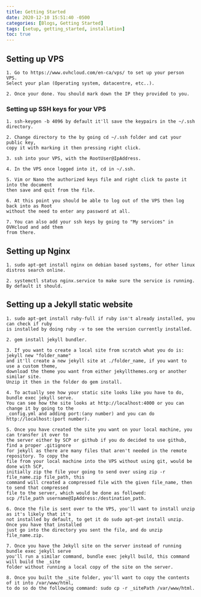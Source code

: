```yaml
---
title: Getting Started
date: 2020-12-10 15:51:40 -0500
categories: [Blogs, Getting Started]
tags: [setup, getting_started, installation]
toc: true
---
```


## Setting up VPS

	1. Go to https://www.ovhcloud.com/en-ca/vps/ to set up your person VPS. 
	Select your plan (Operating system, datacentre, etc..).

	2. Once your done. You should mark down the IP they provided to you.


### Setting up SSH keys for your VPS

	1. ssh-keygen -b 4096 by default it'll save the keypairs in the ~/.ssh directory.
	
	2. Change directory to the by going cd ~/.ssh folder and cat your public key, 
	copy it with marking it then pressing right click.

	3. ssh into your VPS, with the RootUser@IpAddress.

	4. In the VPS once logged into it, cd in ~/.ssh.

	5. Vim or Nano the authorized keys file and right click to paste it into the document 
	then save and quit from the file.

	6. At this point you should be able to log out of the VPS then log back into as Root 
	without the need to enter any password at all.

	7. You can also add your ssh keys by going to "My services" in OVHcloud and add them 
	from there.
	

## Setting up Nginx

	1. sudo apt-get install nginx on debian based systems, for other linux distros search online.

	2. systemctl status nginx.service to make sure the service is running. By default it should.


## Setting up a Jekyll static website

	1. sudo apt-get install ruby-full if ruby isn't already installed, you can check if ruby 
	is installed by doing ruby -v to see the version currently installed.

	2. gem install jekyll bundler. 

	3. If you want to create a local site from scratch what you do is: jekyll new "folder_name" 
	and it'll create a new jekyll site at ./folder_name, if you want to use a custom theme, 
	download the theme you want from either jekyllthemes.org or another similar site. 
	Unzip it then in the folder do gem install.

	4. To actually see how your static site looks like you have to do, bundle exec jekyll serve. 
	You can see how the site looks at http://localhost:4000 or you can change it by going to the 
	_config.yml and adding port:(any number) and you can do http://localhost:(port number).

	5. Once you have created the site you want on your local machine, you can transfer it over to 
	the server either by SCP or github if you do decided to use github, find a proper .gitignore 
	for jekyll as there are many files that aren't needed in the remote repository. To copy the 
	file from your local machine into the VPS without using git, would be done with SCP, 
	initially zip the file your going to send over using zip -r file_name.zip file_path, this 
	command will created a compressed file with the given file_name, then to send that compressed 
	file to the server, which would be done as followed: 
	scp /file_path username@IpAddress:/destination_path.

	6. Once the file is sent over to the VPS, you'll want to install unzip as it's likely that it's 
	not installed by default, to get it do sudo apt-get install unzip. Once you have that installed 
	just go into the directory you sent the file, and do unzip file_name.zip.

	7. Once you have the Jekyll site on the server instead of running bundle exec jekyll serve 
	you'll run a similar command, bundle exec jekyll build, this command will build the _site 
	folder without running a local copy of the site on the server.

	8. Once you built the _site folder, you'll want to copy the contents of it into /var/www/html, 
	to do so do the following command: sudo cp -r _sitePath /var/www/html.
